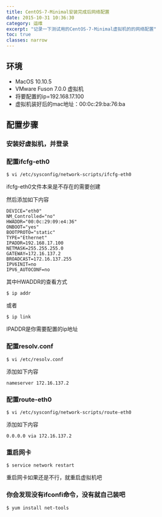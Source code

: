 ```yaml
---
title: CentOS-7-Minimal安装完成后网络配置
date: 2015-10-31 10:36:30
category: 运维
excerpt: "记录一下测试用的CentOS-7-Minimal虚拟机的的网络配置"
toc: true
classes: narrow
---
```


## 环境
* MacOS 10.10.5
* VMware Fuson 7.0.0 虚拟机
* 将要配置的ip=192.168.17.100
* 虚拟机装好后的mac地址：00:0c:29:ba:76:ba

## 配置步骤

### 安装好虚拟机，并登录

### 配置ifcfg-eth0

```shell
$ vi /etc/sysconfig/network-scripts/ifcfg-eth0
```

ifcfg-eth0文件本来是不存在的需要创建

然后添加如下内容

```shell
DEVICE="eth0"
NM_Controlled="no"
HWADDR="00:0c:29:09:e4:36"
ONBOOT="yes"
BOOTPROTO="static"
TYPE="Ethernet"
IPADDR=192.168.17.100
NETMASK=255.255.255.0
GATEWAY=172.16.137.2
BROADCAST=172.16.137.255
IPV6INIT=no
IPV6_AUTOCONF=no
```

其中HWADDR的查看方式

```shell
$ ip addr
```

 或者

```shell
$ ip link
```

IPADDR是你需要配置的ip地址

### 配置resolv.conf  

```shell
$ vi /etc/resolv.conf
```

添加如下内容

```shell
nameserver 172.16.137.2
```

### 配置route-eth0

```shell
$ vi /etc/sysconfig/network-scripts/route-eth0
```

添加如下内容

```shell
0.0.0.0 via 172.16.137.2
```

### 重启网卡

```shell
$ service network restart
```

重启网卡如果还是不行，就重启虚拟机吧

### 你会发现没有ifconfi命令，没有就自己装吧

```shell
$ yum install net-tools
```
